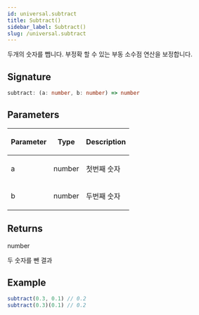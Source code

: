 ```yaml
---
id: universal.subtract
title: Subtract()
sidebar_label: Subtract()
slug: /universal.subtract
---
```






두개의 숫자를 뺍니다. 부정확 할 수 있는 부동 소수점 연산을 보정합니다.

## Signature

```typescript
subtract: (a: number, b: number) => number
```

## Parameters

<table><thead><tr><th>

Parameter


</th><th>

Type


</th><th>

Description


</th></tr></thead>
<tbody><tr><td>

a


</td><td>

number


</td><td>

첫번째 숫자


</td></tr>
<tr><td>

b


</td><td>

number


</td><td>

두번째 숫자


</td></tr>
</tbody></table>

## Returns

number

두 숫자를 뺀 결과

## Example


```ts
subtract(0.3, 0.1) // 0.2
subtract(0.3)(0.1) // 0.2
```

